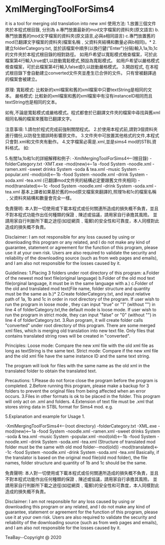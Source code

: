 # XmlMergingToolForSims4
it is a tool for merging old translation into new xml
使用方法:
1.放置三個文件夾於本程式根目錄, 分別為
	a.專門放置最新的mod文字檔案的資料夾(原文語言)
	b.專門放置舊的mod文字檔案的資料夾(原文語言,必與a相同語言)
	c.專門放置舊的mod已翻譯文字檔案的資料夾(檔案名稱﹑父資料夾結構和數量必與b相同)。*
2.建立folderCategory.txt, 並於該檔案中順序(以換行鍵("Enter")分隔)輸入1a,1b,1c的文件夾於本程式根目錄的相對路徑。
如用戶希望以寬鬆模式檢查檔案，可於此檔案第4行輸入true或1,以啟動寬鬆模式,預設為寬鬆模式。
如用戶希望以嚴格模式檢查檔案，可於此檔案第4行輸入false或0,以啟動嚴格模式。
3.開啟程式, 在本程式根目錄下會自動建立converted文件夾並產生已合併的文件。 只有曾被翻譯過的檔案會被建立。

原理:
寬鬆模式:
比較新的xml檔案和舊的xml檔案中只要textString是相同的文本。
嚴格模式:
比較新的xml檔案和舊的xml檔案中有沒有instanceID相同而且textString也是相同的文本。

如有,不論是寬鬆模式或嚴格模式。程式都會於已翻譯文件夾的檔案中尋找與舊xml相同名稱的檔案來獲取已翻譯文字。

注意事項:
1.請勿於程式完成前強制關閉程式。
2.於使用本程式前,請對3個資料夾進行備份,以防發生錯誤時影響原文件。
3.文件夾中可放置其他格式的文件,本程式只會對.xml和文件夾有動作。
4.文字檔案必需是.xml,並是sims4 mod的STBL資料格式。
如:
<?xml version="1.0" encoding="utf-8"?>
<StblData>
  <TextStringDefinitions>
    <TextStringDefinition InstanceID="0x11122233" TextString="Hi" />
  </TextStringDefinitions>
</StblData>
5.有關1a,1b和1c的詳細解釋和例子:
-XmlMergingToolForSims4<--(根目錄)
  -folderCategory.txt
  -XMT.exe
  -mod(new)<--1a
      -food System
         -noodle.xml
         -ramen.xml
      -sweet drinks System
         -soda & tea.xml
      -music System
         -popular.xml
  -mod(old)<--1b
      -food System
         -noodle.xml
      -drink System
         -soda.xml
         -tea.xml
(已翻譯mod文件夾的結構必定要跟舊文件夾相同)
  -mod(translated)<--1c
      -food System
         -noodle.xml
      -drink System
         -soda.xml
         -tea.xml
基本上譯者如果基於舊的mod原文檔案來翻譯的,照理1b和1c的檔案名稱﹑父資料夾結構和數量會完全一樣。


免責聲明:
本人對一切使用或下載本程式或任何關連所造成的損失概不負責，並且不對本程式功能作出任何種類的保證﹑陳述或協議，請用家自行承擔其風險。
並請用家自行判斷所下載之途徑(如從網頁﹑電郵)的安全性和可靠度，本人同樣對此造成的損失概不負責。

Disclaimer:
I am not responsible for any loss caused by using or downloading this program or any related, and I do not make any kind of guarantee, statement or agreement for the function of this program, please use it at your own risk.
Users are also required to validate the security and reliability of the downloading source (such as from web pages and emails), and I am also not responsible for the losses caused by it.

Guidelines:
1.Placing 3 folders under root directory of this program:
	a.Folder of the newest mod text file(original language)
	b.Folder of the old mod text file(orginal language, it must be in the same language with a.)
	c.Folder of the old and translated mod text(File name, folder structure and quantity must be the same as b.)*
2.Create folderCategory.txt, and input relative path of 1a, 1b and 1c in order in root directory of the program.
If user wish to run the program in loose mode , they can input "true"  or "1" (without "") in line 4 of folderCategory.txt,the default mode is loose mode.
If user wish to run the program in strict mode, they can input "false" or "0" (without "") in line 4 of folderCategory.txt.
3.Run program, it will create folder calls "converted" under root directory of this program. There are some merged xml files, which is merging old translation into new text file. Only files that contains translated string rows will be created in "converted".

Principles:
Loose mode:
Compare the new xml file with the old xml file as long as textString is the same text.
Strict mode:
Compare if the new xml file and the old xml file have the same instance ID and the same text string.

The program will look for files with the same name as the old xml in the translated folder to obtain the translated text.

Precautions:
1.Please do not force close the program before the program is completed.
2.Before running this program, please make a backup for 3 folders to prevent the original files from being affected when an error occurs.
3.Files in other formats is ok to be placed in the folder. This program will only act on .xml and folders.
4.Extension of text file must be .xml that stores string data in STBL format for Sims4 mod.
e.g.
<?xml version="1.0" encoding="utf-8"?>
<StblData>
  <TextStringDefinitions>
    <TextStringDefinition InstanceID="0x11122233" TextString="Hi" />
  </TextStringDefinitions>
</StblData>
5.Explanation and example for Usage 1.

-XmlMergingToolForSims4<--(root directory)
  -folderCategory.txt
  -XML.exe
  -mod(new)<--1a
      -food System
         -noodle.xml
         -ramen.xml
      -sweet drinks System
         -soda & tea.xml
      -music System
         -popular.xml
  -mod(old)<--1b
      -food System
         -noodle.xml
      -drink System
         -soda.xml
         -tea.xml
(Structure of translated mod folder must be the same with old mod folder--mod(old))
  -mod(translated)<--1c
      -food System
         -noodle.xml
      -drink System
         -soda.xml
         -tea.xml
Basically, if the translator is based on the original mod file(old mod folder), the file names, folder structure and quantity of 1b and 1c should be the same.

免責聲明:
本人對一切使用或下載本程式或任何關連所造成的損失概不負責，並且不對本程式功能作出任何種類的保證﹑陳述或協議，請用家自行承擔其風險。
並請用家自行判斷所下載之途徑(如從網頁﹑電郵)的安全性和可靠度，本人同樣對此造成的損失概不負責。

Disclaimer:
I am not responsible for any loss caused by using or downloading this program or any related, and I do not make any kind of guarantee, statement or agreement for the function of this program, please use it at your own risk.
Users are also required to validate the security and reliability of the downloading source (such as from web pages and emails), and I am also not responsible for the losses caused by it.

TeaBay--Copyright @ 2020

